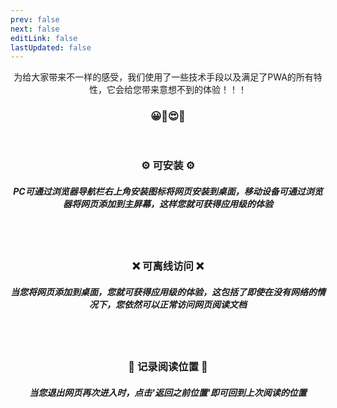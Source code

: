 ```yaml
---
prev: false
next: false
editLink: false
lastUpdated: false
---
```


<p align='center'>为给大家带来不一样的感受，我们使用了一些技术手段以及满足了PWA的所有特性，它会给您带来意想不到的体验！！！</p>

<h3 align='center'>😀🤩😍🥳</h3>

​     

<h3 align='center'>⚙️ 可安装 ⚙️</h3>

<h5 align='center'>PC可通过浏览器导航栏右上角安装图标将网页安装到桌面，移动设备可通过浏览器将网页添加到主屏幕，这样您就可获得应用级的体验</h5>

<img :src="$withBase('/pc-install.gif')" width='70%'/><img :src="$withBase('/mobile-install.gif')"  width='30%' align='right'/>



​     

<h3 align='center'>❌ 可离线访问 ❌</h3>

<h5 align='center'>当您将网页添加到桌面，您就可获得应用级的体验，这包括了即使在没有网络的情况下，您依然可以正常访问网页阅读文档</h5>

<img :src="$withBase('/pc-offline.gif')"  width='70%'/><img :src="$withBase('/mobile-offline.gif')"  width='30%' align='right' />



​    

<h3 align='center'>📍 记录阅读位置 📍</h3>

<h5 align='center'>当您退出网页再次进入时，点击'返回之前位置'即可回到上次阅读的位置</h5>

<img  :src="$withBase('/pc-back-to.gif')" width='70%' /><img :src="$withBase('/mobile-back-to.gif')"  width='30%' align='right'/>

   

